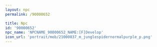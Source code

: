 ```yaml
---
layout: npc
permalink: /90000652

title: Npc
id: '90000652'
npc_name: 'NPCNAME_90000652_NAME:[F]Develop'
icon_url: 'portrait/mob/21000837_m_junglespidernormalpurple_p.png'
---
```

